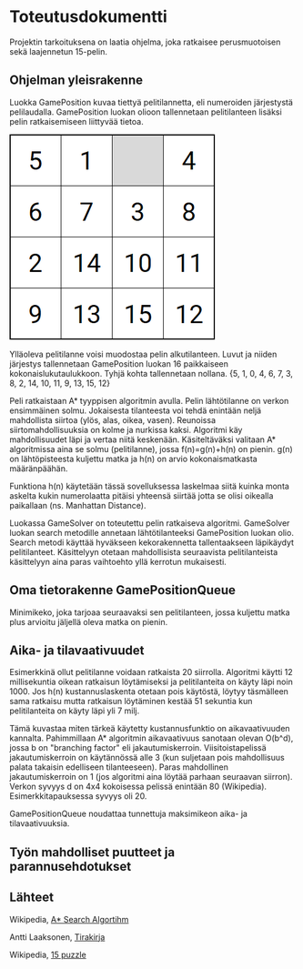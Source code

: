 # Toteutusdokumentti

Projektin tarkoituksena on laatia ohjelma, joka ratkaisee perusmuotoisen sekä laajennetun 15-pelin.

## Ohjelman yleisrakenne
Luokka GamePosition kuvaa tiettyä pelitilannetta, eli numeroiden järjestystä pelilaudalla. GamePosition luokan olioon tallennetaan pelitilanteen lisäksi pelin ratkaisemiseen liittyvää tietoa. 

![example](images/example4x4.png)

Ylläoleva pelitilanne voisi muodostaa pelin alkutilanteen. Luvut ja niiden järjestys tallennetaan GamePosition luokan 16 paikkaiseen kokonaislukutaulukkoon. Tyhjä kohta tallennetaan nollana. {5, 1, 0, 4, 6, 7, 3, 8, 2, 14, 10, 11, 9, 13, 15, 12}

Peli ratkaistaan A* tyyppisen algoritmin avulla. Pelin lähtötilanne on verkon ensimmäinen solmu. Jokaisesta tilanteesta voi tehdä enintään neljä mahdollista siirtoa (ylös, alas, oikea, vasen). Reunoissa siirtomahdollisuuksia on kolme ja nurkissa kaksi. Algoritmi käy mahdollisuudet läpi ja vertaa niitä keskenään. Käsiteltäväksi valitaan A* algoritmissa aina se solmu (pelitilanne), jossa f(n)=g(n)+h(n) on pienin. g(n) on lähtöpisteesta kuljettu matka ja h(n) on arvio kokonaismatkasta määränpäähän. 

Funktiona h(n) käytetään tässä sovelluksessa laskelmaa siitä kuinka monta askelta kukin numerolaatta pitäisi yhteensä siirtää jotta se olisi oikealla paikallaan (ns. Manhattan Distance).

Luokassa GameSolver on toteutettu pelin ratkaiseva algoritmi. GameSolver luokan search metodille annetaan lähtötilanteeksi GamePosition luokan olio. Search metodi käyttää hyväkseen kekorakennetta tallentaakseen läpikäydyt pelitilanteet. Käsittelyyn otetaan mahdollisista seuraavista pelitilanteista käsittelyyn aina paras vaihtoehto yllä kerrotun mukaisesti. 


## Oma tietorakenne GamePositionQueue
Minimikeko, joka tarjoaa seuraavaksi sen pelitilanteen, jossa kuljettu matka plus arvioitu jäljellä oleva matka on pienin. 

## Aika- ja tilavaativuudet 
Esimerkkinä ollut pelitilanne voidaan ratkaista 20 siirrolla. Algoritmi käytti 12 millisekuntia oikean ratkaisun löytämiseksi ja pelitilanteita on käyty läpi noin 1000. Jos h(n) kustannuslaskenta otetaan pois käytöstä, löytyy täsmälleen sama ratkaisu mutta ratkaisun löytäminen kestää 51 sekuntia kun pelitilanteita on käyty läpi yli 7 milj. 

Tämä kuvastaa miten tärkeä käytetty kustannusfunktio on aikavaativuuden kannalta. Pahimmillaan A* algoritmin aikavaativuus sanotaan olevan O(b^d), jossa b on "branching factor" eli jakautumiskerroin. Viisitoistapelissä jakautumiskerroin on käytännössä alle 3 (kun suljetaan pois mahdollisuus palata takaisin edelliseen tilanteeseen). Paras mahdollinen jakautumiskerroin on 1 (jos algoritmi aina löytää parhaan seuraavan siirron). Verkon syvyys d on 4x4 kokoisessa pelissä enintään 80 (Wikipedia). Esimerkkitapauksessa syvyys oli 20. 

GamePositionQueue noudattaa tunnettuja maksimikeon aika- ja tilavaativuuksia. 


## Työn mahdolliset puutteet ja parannusehdotukset


## Lähteet
Wikipedia, [A* Search Algortihm](https://en.wikipedia.org/wiki/A*_search_algorithm)

Antti Laaksonen, [Tirakirja](https://www.cs.helsinki.fi/u/ahslaaks/tirakirja/)

Wikipedia, [15 puzzle](https://en.wikipedia.org/wiki/15_puzzle)


